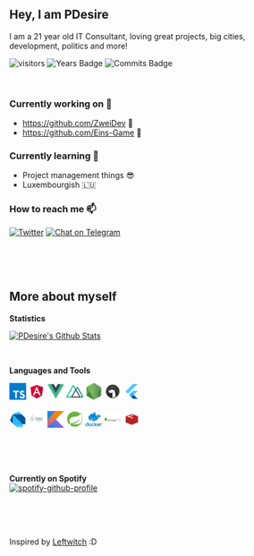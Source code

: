 
## Hey, I am PDesire 

I am a 21 year old IT Consultant, loving great projects, big cities, development, politics and more!

![visitors](https://visitor-badge.glitch.me/badge?page_id=PDesire) ![Years Badge](https://badges.pufler.dev/years/PDesire) ![Commits Badge](https://badges.pufler.dev/commits/monthly/PDesire)

<br />

### Currently working on 🔭
  - https://github.com/ZweiDev 🚄
  - https://github.com/Eins-Game 🎴

### Currently learning 🌱
  - Project management things 😎
  - Luxembourgish :luxembourg:

### How to reach me 📫
[![Twitter](https://img.shields.io/twitter/url/https/twitter.com/PDesireDev.svg?style=social&label=Follow%20%40PDesireDev)](https://twitter.com/PDesireDev) [![Chat on Telegram](https://img.shields.io/badge/Chat%20on-Telegram-blue.svg)](https://t.me/PDesire)

<br />
<br />
<br />

## More about myself

**Statistics**

[![PDesire's Github Stats](https://github-readme-stats.vercel.app/api?username=PDesire&count_private=true&include_all_commits=true&show_icons=true&theme=react)](https://github.com/PDesire)

<br />

**Languages and Tools**  

<code><img height="30" src="https://raw.githubusercontent.com/github/explore/master/topics/typescript/typescript.png"></code>
<code><img height="30" src="https://raw.githubusercontent.com/github/explore/master/topics/angular/angular.png"></code>
<code><img height="30" src="https://raw.githubusercontent.com/github/explore/master/topics/vue/vue.png"></code>
<code><img height="30" src="https://raw.githubusercontent.com/github/explore/master/topics/nuxt/nuxt.png"></code>
<code><img height="30" src="https://raw.githubusercontent.com/github/explore/master/topics/nodejs/nodejs.png"></code>
<code><img height="30" src="https://raw.githubusercontent.com/github/explore/master/topics/deno/deno.png"></code>
<code><img height="30" src="https://raw.githubusercontent.com/github/explore/master/topics/flutter/flutter.png"></code>
<br />
<br />
<code><img height="30" src="https://raw.githubusercontent.com/github/explore/master/topics/dart/dart.png"></code>
<code><img height="30" src="https://raw.githubusercontent.com/github/explore/master/topics/java/java.png"></code>
<code><img height="30" src="https://raw.githubusercontent.com/github/explore/master/topics/kotlin/kotlin.png"></code>
<code><img height="30" src="https://raw.githubusercontent.com/github/explore/master/topics/spring/spring.png"></code>
<code><img height="30" src="https://raw.githubusercontent.com/github/explore/master/topics/docker/docker.png"></code>
<code><img height="30" src="https://raw.githubusercontent.com/github/explore/master/topics/mongodb/mongodb.png"></code>
<code><img height="30" src="https://raw.githubusercontent.com/github/explore/master/topics/redis/redis.png"></code>

<br />
<br />
<br />

**Currently on Spotify**
<br />
[![spotify-github-profile](https://spotify-github-profile.vercel.app/api/view?uid=3oz6zcpnff7r9obdkssbqvmte&cover_image=true&theme=default)](https://spotify-github-profile.vercel.app/api/view?uid=3oz6zcpnff7r9obdkssbqvmte&redirect=true)

<br />
<br />
<br />

Inspired by [Leftwitch](https://github.com/Leftwitch) :D
